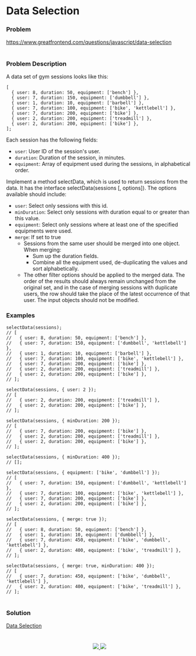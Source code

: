 # Data Selection

### Problem

https://www.greatfrontend.com/questions/javascript/data-selection

#

### Problem Description

A data set of gym sessions looks like this:

```
[
  { user: 8, duration: 50, equipment: ['bench'] },
  { user: 7, duration: 150, equipment: ['dumbbell'] },
  { user: 1, duration: 10, equipment: ['barbell'] },
  { user: 7, duration: 100, equipment: ['bike', 'kettlebell'] },
  { user: 7, duration: 200, equipment: ['bike'] },
  { user: 2, duration: 200, equipment: ['treadmill'] },
  { user: 2, duration: 200, equipment: ['bike'] },
];
```

Each session has the following fields:

- `user`: User ID of the session's user.
- `duration`: Duration of the session, in minutes.
- `equipment`: Array of equipment used during the sessions, in alphabetical order.

Implement a method selectData, which is used to return sessions from the data. It has the interface selectData(sessions [, options]). The options available should include:

- `user`: Select only sessions with this id.
- `minDuration`: Select only sessions with duration equal to or greater than this value.
- `equipment`: Select only sessions where at least one of the specified equipments were used.
- `merge`: If set to true
   - Sessions from the same user should be merged into one object. When merging:
      - Sum up the duration fields.
      - Combine all the equipment used, de-duplicating the values and sort alphabetically.
   - The other filter options should be applied to the merged data.
The order of the results should always remain unchanged from the original set, and in the case of merging sessions with duplicate users, the row should take the place of the latest occurrence of that user. The input objects should not be modified.


### Examples

```
selectData(sessions);
// [
//   { user: 8, duration: 50, equipment: ['bench'] },
//   { user: 7, duration: 150, equipment: ['dumbbell', 'kettlebell'] },
//   { user: 1, duration: 10, equipment: ['barbell'] },
//   { user: 7, duration: 100, equipment: ['bike', 'kettlebell'] },
//   { user: 7, duration: 200, equipment: ['bike'] },
//   { user: 2, duration: 200, equipment: ['treadmill'] },
//   { user: 2, duration: 200, equipment: ['bike'] },
// ];

selectData(sessions, { user: 2 });
// [
//   { user: 2, duration: 200, equipment: ['treadmill'] },
//   { user: 2, duration: 200, equipment: ['bike'] },
// ];

selectData(sessions, { minDuration: 200 });
// [
//   { user: 7, duration: 200, equipment: ['bike'] },
//   { user: 2, duration: 200, equipment: ['treadmill'] },
//   { user: 2, duration: 200, equipment: ['bike'] },
// ];

selectData(sessions, { minDuration: 400 });
// [];

selectData(sessions, { equipment: ['bike', 'dumbbell'] });
// [
//   { user: 7, duration: 150, equipment: ['dumbbell', 'kettlebell'] },
//   { user: 7, duration: 100, equipment: ['bike', 'kettlebell'] },
//   { user: 7, duration: 200, equipment: ['bike'] },
//   { user: 2, duration: 200, equipment: ['bike'] },
// ];

selectData(sessions, { merge: true });
// [
//   { user: 8, duration: 50, equipment: ['bench'] },
//   { user: 1, duration: 10, equipment: ['dumbbell'] },
//   { user: 7, duration: 450, equipment: ['bike', 'dumbbell', 'kettlebell'] },
//   { user: 2, duration: 400, equipment: ['bike', 'treadmill'] },
// ];

selectData(sessions, { merge: true, minDuration: 400 });
// [
//   { user: 7, duration: 450, equipment: ['bike', 'dumbbell', 'kettlebell'] },
//   { user: 2, duration: 400, equipment: ['bike', 'treadmill'] },
// ];

```

#

### Solution

[Data Selection](./dataSelection.js)

#

<p align="center">
	<a href="https://github.com/ghoshsuman845" alt="Github" title="github">
       <img src="https://img.shields.io/badge/Followe_Me_For_More_Useful_Repos-15k?style=for-the-badge&color=2088FF&logo=github&logoColor=fff"/>
    </a>
    <a href="https://github.com/ghoshsuman845/ghoshsuman845" alt="Github Stars" title="Star Mark Repo">
        <img src="https://img.shields.io/badge/Shower_stars_if_you_like_my_repos-15k?style=for-the-badge&color=ffd000&logo=apachespark&logoColor=black"/>
    </a>
</p>
